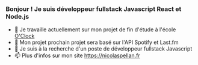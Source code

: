 ### Bonjour ! Je suis développeur fullstack Javascript React et Node.js

- 🔭 Je travaille actuellement sur mon projet de fin d'étude à l'école [O'Clock](https://oclock.io)
- 🌱 Mon projet prochain projet sera basé sur l'API Spotify et Last.fm
- 👯 Je suis à la recherche d'un poste de développeur fullstack Javascript
- 📫 Plus d'infos sur mon site https://nicolaspellan.fr
